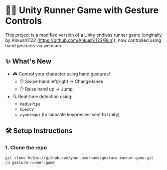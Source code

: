 # 🏃‍♀️ Unity Runner Game with Gesture Controls

This project is a modified version of a Unity endless runner game (originally by Ankush1122 (https://github.com/Ankush1122/Run)), now controlled using hand gestures via webcam.

## ✨ What's New
- 🎮 Control your character using hand gestures!
  - ✋ Swipe hand left/right → Change lanes
  - ✋ Raise hand up → Jump
- 🔍 Real-time detection using:
  - `MediaPipe`
  - `OpenCV`
  - `pyautogui` (to simulate keypresses sent to Unity)

## 🛠 Setup Instructions

### 1. Clone the repo
```bash
git clone https://github.com/your-username/gesture-runner-game.git
cd gesture-runner-game
